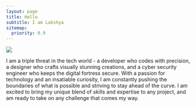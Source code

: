 ```yaml
---
layout: page
title: Hello
subtitle: I am Lakshya
sitemap:
  priority: 0.9
---
```


<img src="{{ '/assets/img/peace.webp' | prepend: site.baseurl }}" id="about-img">

<div id="describe-text">
 <p>I am a triple threat in the tech world - a developer who codes with precision, a designer who crafts visually stunning creations, and a cyber security engineer who keeps the digital fortress secure.
 With a passion for technology and an insatiable curiosity, I am constantly pushing the boundaries of what is possible and striving to stay ahead of the curve.
 I am excited to bring my unique blend of skills and expertise to any project, and am ready to take on any challenge that comes my way.</p>
<!---An active open source contributor with years of experience workingon UI/UX and developer tools using both compiled and interpretedlanguages while adhering to best practices. I have mostly writtencode in Dart along with a little bit of Embeded C profissionally. -->

<!-- I am a triple threat in the tech world - a developer who codes with precision, a designer who crafts visually stunning creations, and a cyber security engineer who keeps the digital fortress secure. With a passion for technology and an insatiable curiosity, I am constantly pushing the boundaries of what is possible and striving to stay ahead of the curve. I am excited to bring my unique blend of skills and expertise to any project, and am ready to take on any challenge that comes my way. -->

<!-- Imagine a developer who can not only bring your ideas to life, but also design them with a keen eye for aesthetics. Add to that a cyber security expert who can fortify your digital landscape and protect against any potential threats. That's me - a tech powerhouse with a dynamic skillset that spans across development, design, and cyber security. I am always seeking new challenges and opportunities to showcase my abilities, and I am ready to take your project to the next level. -->

</div>
